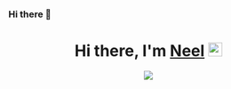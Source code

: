 ### Hi there 👋
<div align="center">
   <h1>Hi there, I'm <a href="https://github.com/neelschaudhai000">Neel</a> <img src="https://media4.giphy.com/media/zoKdmndB8QBR2c0gjy/giphy.gif?cid=ecf05e47t3r4i47225v0bcbqyuhh08wc83dmbotqtj023ei5&rid=giphy.gif&ct=g" width="25px"> </h1>
   
   
   <img src="https://pronoun.cyou/x/y?subject=He&object=Him&height=20"> 

<!--
**neelschaudhari000/neelschaudhari000** is a ✨ _special_ ✨ repository because its `README.md` (this file) appears on your GitHub profile.

Here are some ideas to get you started:

- 🔭 I’m currently working on ...
- 🌱 I’m currently learning ...
- 👯 I’m looking to collaborate on ...
- 🤔 I’m looking for help with ...
- 💬 Ask me about ...
- 📫 How to reach me: ...
- 😄 Pronouns: ...
- ⚡ Fun fact: ...
-->
